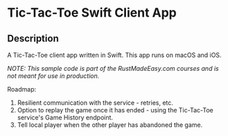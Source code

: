 # Tic-Tac-Toe Swift Client App

## Description

A Tic-Tac-Toe client app written in Swift. This app runs on macOS and iOS.

_NOTE: This sample code is part of the RustMadeEasy.com courses and is not meant for use in
production._

Roadmap:

1. Resilient communication with the service - retries, etc.
2. Option to replay the game once it has ended - using the Tic-Tac-Toe service's Game History endpoint.
3. Tell local player when the other player has abandoned the game.
